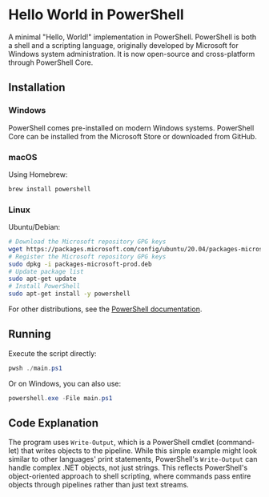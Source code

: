 # Hello World in PowerShell

A minimal "Hello, World!" implementation in PowerShell. PowerShell is both a shell and a scripting language, originally developed by Microsoft for Windows system administration. It is now open-source and cross-platform through PowerShell Core.

## Installation

### Windows
PowerShell comes pre-installed on modern Windows systems. PowerShell Core can be installed from the Microsoft Store or downloaded from GitHub.

### macOS
Using Homebrew:
```bash
brew install powershell
```

### Linux
Ubuntu/Debian:
```bash
# Download the Microsoft repository GPG keys
wget https://packages.microsoft.com/config/ubuntu/20.04/packages-microsoft-prod.deb
# Register the Microsoft repository GPG keys
sudo dpkg -i packages-microsoft-prod.deb
# Update package list
sudo apt-get update
# Install PowerShell
sudo apt-get install -y powershell
```

For other distributions, see the [PowerShell documentation](https://docs.microsoft.com/en-us/powershell/scripting/install/installing-powershell).

## Running

Execute the script directly:
```powershell
pwsh ./main.ps1
```

Or on Windows, you can also use:
```powershell
powershell.exe -File main.ps1
```

## Code Explanation

The program uses `Write-Output`, which is a PowerShell cmdlet (command-let) that writes objects to the pipeline. While this simple example might look similar to other languages' print statements, PowerShell's `Write-Output` can handle complex .NET objects, not just strings. This reflects PowerShell's object-oriented approach to shell scripting, where commands pass entire objects through pipelines rather than just text streams.
